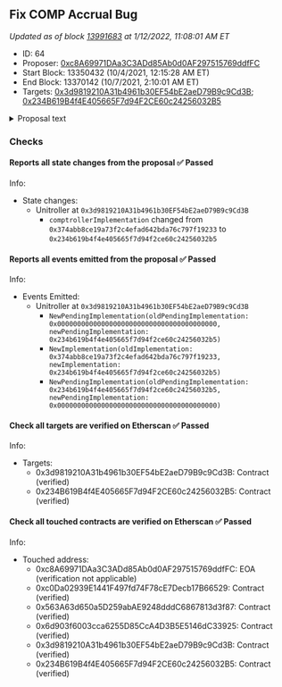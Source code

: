 ## Fix COMP Accrual Bug

_Updated as of block [13991683](https://etherscan.io/block/13991683) at 1/12/2022, 11:08:01 AM ET_

- ID: 64
- Proposer: [0xc8A69971DAa3C3ADd85Ab0d0AF297515769ddfFC](https://etherscan.io/address/0xc8A69971DAa3C3ADd85Ab0d0AF297515769ddfFC)
- Start Block: 13350432 (10/4/2021, 12:15:28 AM ET)
- End Block: 13370142 (10/7/2021, 2:10:01 AM ET)
- Targets: [0x3d9819210A31b4961b30EF54bE2aeD79B9c9Cd3B](https://etherscan.io/address/0x3d9819210A31b4961b30EF54bE2aeD79B9c9Cd3B#code); [0x234B619B4f4E405665F7d94F2CE60c24256032B5](https://etherscan.io/address/0x234B619B4f4E405665F7d94F2CE60c24256032B5#code)

<details>
  <summary>Proposal text</summary>

> # Fix COMP Accrual Bug
> ## Objective
> 
> Patch the bug introduced in Proposal 62 and pessimistically allow COMP reward withdrawals until the bad COMP accruals can be fixed.
> 
> ## Justification
> 
> [Proposal 62](https://compound.finance/governance/proposals/62) introduced a bug in the COMP distribution logic that allowed users borrowing certain assets to claim more than their intended share of COMP. 
> [Proposal 63](https://compound.finance/governance/proposals/63) prevents further COMP from being distributed until the correct logic is restored but causes issues for protocols that integrated with Compound and required the claim functionality.
> 
> ## Details 
> 
> These changes fix accurals for the affected markets (cTUSD, cMKR, cSUSHI, cYFI, cAAVE, and cSAI) and pessimistically [1] enbles COMP distribution again.
> 
> [1] Only users who have not interacted with the affected markets will be able to withdraw their accrued COMP.
> 
> Note: To claim COMP successfully, not only must you not have interacted with the affected markets, you must also not try claiming COMP for the affected markets.
> 
> Please use either `Comptroller#claimComp(address holder, CToken[] markets)` or `Comptroller#claimComp(address holder, CToken[] markets, bool borrowers, bool suppliers)` with **only** the unaffected markets.
> 
> After this proposal passes, we'll have a state where we'll be able to compute an exhaustive list of users with bad COMP accrual values. From there, we'll submit another proposal to fix the bad COMP accrual values and return everything to normal.
> 
> ## Review
> While this has been tested, we will do further testing during the review period, and we implore the community to check the proposal.
> 
> ## References
> - [Forum Thread](https://www.comp.xyz/t/compound-proposal-63-temporary-patch-for-comp-distribution-bug-9-29-21/2327)
</details>

### Checks
#### Reports all state changes from the proposal ✅ Passed
  




Info:
- State changes:
    - Unitroller at `0x3d9819210A31b4961b30EF54bE2aeD79B9c9Cd3B`
        - `comptrollerImplementation` changed from `0x374abb8ce19a73f2c4efad642bda76c797f19233` to `0x234b619b4f4e405665f7d94f2ce60c24256032b5`

#### Reports all events emitted from the proposal ✅ Passed
  




Info:
- Events Emitted:
    - Unitroller at `0x3d9819210A31b4961b30EF54bE2aeD79B9c9Cd3B`
        - `NewPendingImplementation(oldPendingImplementation: 0x0000000000000000000000000000000000000000, newPendingImplementation: 0x234b619b4f4e405665f7d94f2ce60c24256032b5)`
        - `NewImplementation(oldImplementation: 0x374abb8ce19a73f2c4efad642bda76c797f19233, newImplementation: 0x234b619b4f4e405665f7d94f2ce60c24256032b5)`
        - `NewPendingImplementation(oldPendingImplementation: 0x234b619b4f4e405665f7d94f2ce60c24256032b5, newPendingImplementation: 0x0000000000000000000000000000000000000000)`

#### Check all targets are verified on Etherscan ✅ Passed
  




Info:
- Targets:
    - 0x3d9819210A31b4961b30EF54bE2aeD79B9c9Cd3B: Contract (verified)
    - 0x234B619B4f4E405665F7d94F2CE60c24256032B5: Contract (verified)

#### Check all touched contracts are verified on Etherscan ✅ Passed
  




Info:
- Touched address:
    - 0xc8A69971DAa3C3ADd85Ab0d0AF297515769ddfFC: EOA (verification not applicable)
    - 0xc0Da02939E1441F497fd74F78cE7Decb17B66529: Contract (verified)
    - 0x563A63d650a5D259abAE9248dddC6867813d3f87: Contract (verified)
    - 0x6d903f6003cca6255D85CcA4D3B5E5146dC33925: Contract (verified)
    - 0x3d9819210A31b4961b30EF54bE2aeD79B9c9Cd3B: Contract (verified)
    - 0x234B619B4f4E405665F7d94F2CE60c24256032B5: Contract (verified)
